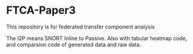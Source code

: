 # FTCA-Paper3
This repository is for federated transfer component analysis

The I2P means SNORT Inline to Passive. Also with tabular heatmap code, and comparsion code of generated data and raw data. 
